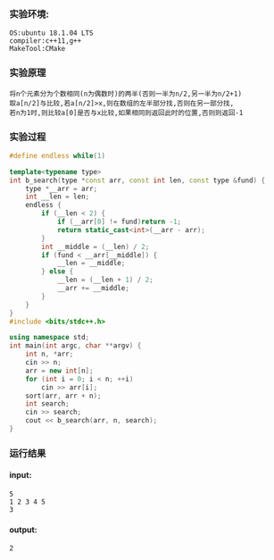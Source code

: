 ### 实验环境:

    OS:ubuntu 18.1.04 LTS
    compiler:c++11,g++
    MakeTool:CMake

### 实验原理

```text
将n个元素分为个数相同(n为偶数时)的两半(否则一半为n/2,另一半为n/2+1)
取a[n/2]与比较,若a[n/2]>x,则在数组的左半部分找,否则在另一部分找,
若n为1时,则比较a[0]是否与x比较,如果相同则返回此时的位置,否则则返回-1
```

### 实验过程
```C++
#define endless while(1)

template<typename type>
int b_search(type *const arr, const int len, const type &fund) {
    type *__arr = arr;
    int __len = len;
    endless {
        if (__len < 2) {
            if (__arr[0] != fund)return -1;
            return static_cast<int>(__arr - arr);
        }
        int __middle = (__len) / 2;
        if (fund < __arr[__middle]) {
            __len = __middle;
        } else {
            __len = (__len + 1) / 2;
            __arr += __middle;
        }
    }
}
#include <bits/stdc++.h>

using namespace std;
int main(int argc, char **argv) {
    int n, *arr;
    cin >> n;
    arr = new int[n];
    for (int i = 0; i < n; ++i)
        cin >> arr[i];
    sort(arr, arr + n);
    int search;
    cin >> search;
    cout << b_search(arr, n, search);
}
```
### 运行结果

#### input:

```text
5
1 2 3 4 5
3
```

#### output:
```text
2
```

